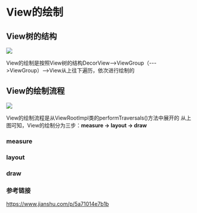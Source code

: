 # View的绘制

## View树的结构

![](https://images0.cnblogs.com/blog2015/429692/201508/141845331148151.png)

View的绘制是按照View树的结构DecorView-->ViewGroup（--->ViewGroup）-->View从上往下遍历，依次进行绘制的

## View的绘制流程

![](https://images0.cnblogs.com/blog2015/429692/201508/141842167707468.png)

View的绘制流程是从ViewRootImpl类的performTraversals()方法中展开的
从上图可知，View的绘制分为三步：**measure -> layout -> draw**

### measure

### layout

### draw


### 参考链接
https://www.jianshu.com/p/5a71014e7b1b